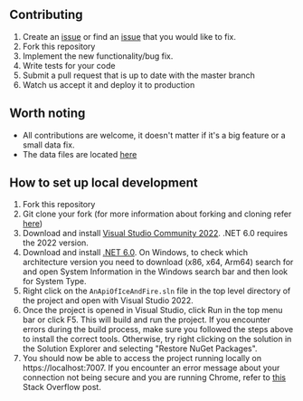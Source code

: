 ## Contributing

1. Create an [issue](https://github.com/joakimskoog/AnApiOfIceAndFire/issues) or find an [issue](https://github.com/joakimskoog/AnApiOfIceAndFire/issues) that you would like to fix.
2. Fork this repository
3. Implement the new functionality/bug fix.
4. Write tests for your code
5. Submit a pull request that is up to date with the master branch
6. Watch us accept it and deploy it to production

## Worth noting
* All contributions are welcome, it doesn't matter if it's a big feature or a small data fix.
* The data files are located [here](https://github.com/joakimskoog/AnApiOfIceAndFire/tree/master/data)

## How to set up local development
1. Fork this repository
2. Git clone your fork (for more information about forking and cloning refer [here](https://docs.github.com/en/get-started/quickstart/contributing-to-projects))
3. Download and install [Visual Studio Community 2022](https://visualstudio.microsoft.com/vs/community/). .NET 6.0 requires the 2022 version.
4. Download and install [.NET 6.0](https://dotnet.microsoft.com/en-us/download/dotnet/6.0). On Windows, to check which architecture version you need to download (x86, x64, Arm64) search for and open System Information in the Windows search bar and then look for System Type.
5. Right click on the `AnApiOfIceAndFire.sln` file in the top level directory of the project and open with Visual Studio 2022.
6. Once the project is opened in Visual Studio, click Run in the top menu bar or click F5. This will build and run the project. If you encounter errors during the build process, make sure you followed the steps above to install the correct tools. Otherwise, try right clicking on the solution in the Solution Explorer and selecting "Restore NuGet Packages". 
7. You should now be able to access the project running locally on https://localhost:7007. If you encounter an error message about your connection not being secure and you are running Chrome, refer to [this](https://stackoverflow.com/questions/44066709/your-connection-is-not-private-neterr-cert-common-name-invalid) Stack Overflow post.
